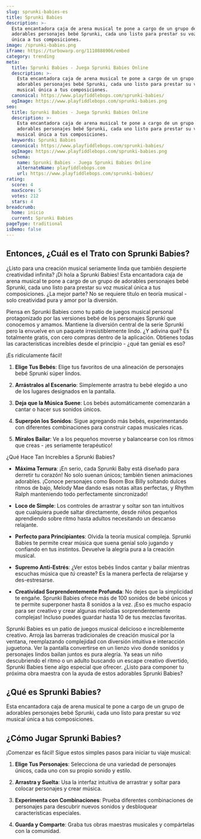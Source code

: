 ```yaml
---
slug: sprunki-babies-es
title: Sprunki Babies
description: >-
  Esta encantadora caja de arena musical te pone a cargo de un grupo de
  adorables personajes bebé Sprunki, cada uno listo para prestar su voz musical
  única a tus composiciones.
image: /sprunki-babies.png
iframe: https://turbowarp.org/1110888906/embed
category: trending
meta:
  title: Sprunki Babies - Juega Sprunki Babies Online
  description: >-
    Esta encantadora caja de arena musical te pone a cargo de un grupo de
    adorables personajes bebé Sprunki, cada uno listo para prestar su voz
    musical única a tus composiciones.
  canonical: https://www.playfiddlebops.com/sprunki-babies/
  ogImage: https://www.playfiddlebops.com/sprunki-babies.png
seo:
  title: Sprunki Babies - Juega Sprunki Babies Online
  description: >-
    Esta encantadora caja de arena musical te pone a cargo de un grupo de
    adorables personajes bebé Sprunki, cada uno listo para prestar su voz
    musical única a tus composiciones.
  keywords: Sprunki Babies
  canonical: https://www.playfiddlebops.com/sprunki-babies/
  ogImage: https://www.playfiddlebops.com/sprunki-babies.png
  schema:
    name: Sprunki Babies - Juega Sprunki Babies Online
    alternateName: playfiddlebops.com
    url: https://www.playfiddlebops.com/sprunki-babies/
rating:
  score: 4
  maxScore: 5
  votes: 212
  stars: 4
breadcrumb:
  home: inicio
  current: Sprunki Babies
pageType: traditional
isDemo: false
---
```


## Entonces, ¿Cuál es el Trato con Sprunki Babies?

¿Listo para una creación musical seriamente linda que también despierte creatividad infinita? ¡Di hola a Sprunki Babies! Esta encantadora caja de arena musical te pone a cargo de un grupo de adorables personajes bebé Sprunki, cada uno listo para prestar su voz musical única a tus composiciones. ¿La mejor parte? No se requiere título en teoría musical - solo creatividad pura y amor por la diversión.

Piensa en Sprunki Babies como tu patio de juegos musical personal protagonizado por las versiones bebé de los personajes Sprunki que conocemos y amamos. Mantiene la diversión central de la serie Sprunki pero la envuelve en un paquete irresistiblemente lindo. ¿Y adivina qué? Es totalmente gratis, con cero compras dentro de la aplicación. Obtienes todas las características increíbles desde el principio - ¿qué tan genial es eso?

¡Es ridículamente fácil!

1. **Elige Tus Bebés**: Elige tus favoritos de una alineación de personajes bebé Sprunki súper lindos.

1. **Arrástralos al Escenario**: Simplemente arrastra tu bebé elegido a uno de los lugares designados en la pantalla.

1. **Deja que la Música Suene**: Los bebés automáticamente comenzarán a cantar o hacer sus sonidos únicos.

1. **Superpón los Sonidos**: Sigue agregando más bebés, experimentando con diferentes combinaciones para construir capas musicales ricas.

1. **Míralos Bailar**: Ve a los pequeños moverse y balancearse con los ritmos que creas - ¡es seriamente terapéutico!

¿Qué Hace Tan Increíbles a Sprunki Babies?

- **Máxima Ternura**: ¡En serio, cada Sprunki Baby está diseñado para derretir tu corazón! No solo suenan únicos; también tienen animaciones adorables. ¡Conoce personajes como Boom Box Billy soltando dulces ritmos de bajo, Melody Mae dando esas notas altas perfectas, y Rhythm Ralph manteniendo todo perfectamente sincronizado!

- **Loco de Simple**: Los controles de arrastrar y soltar son tan intuitivos que cualquiera puede saltar directamente, desde niños pequeños aprendiendo sobre ritmo hasta adultos necesitando un descanso relajante.

- **Perfecto para Principiantes**: Olvida la teoría musical compleja. Sprunki Babies te permite crear música que suena genial solo jugando y confiando en tus instintos. Devuelve la alegría pura a la creación musical.

- **Supremo Anti-Estrés**: ¿Ver estos bebés lindos cantar y bailar mientras escuchas música que *tú* creaste? Es la manera perfecta de relajarse y des-estresarse.

- **Creatividad Sorprendentemente Profunda**: No dejes que la simplicidad te engañe. Sprunki Babies ofrece más de 100 sonidos de bebé únicos y te permite superponer hasta 8 sonidos a la vez. ¡Eso es mucho espacio para ser creativo y crear algunas melodías sorprendentemente complejas! Incluso puedes guardar hasta 10 de tus mezclas favoritas.

Sprunki Babies es un patio de juegos musical delicioso e increíblemente creativo. Arroja las barreras tradicionales de creación musical por la ventana, reemplazando complejidad con diversión intuitiva e interacción juguetona. Ver la pantalla convertirse en un lienzo vivo donde sonidos y personajes lindos bailan juntos es pura alegría. Ya seas un niño descubriendo el ritmo o un adulto buscando un escape creativo divertido, Sprunki Babies tiene algo especial que ofrecer. ¿Listo para componer tu próxima obra maestra con la ayuda de estos adorables Sprunki Babies?

## ¿Qué es Sprunki Babies?

Esta encantadora caja de arena musical te pone a cargo de un grupo de adorables personajes bebé Sprunki, cada uno listo para prestar su voz musical única a tus composiciones.

## ¿Cómo Jugar Sprunki Babies?

¡Comenzar es fácil! Sigue estos simples pasos para iniciar tu viaje musical:

1. **Elige Tus Personajes**: Selecciona de una variedad de personajes únicos, cada uno con su propio sonido y estilo.

1. **Arrastra y Suelta**: Usa la interfaz intuitiva de arrastrar y soltar para colocar personajes y crear música.

1. **Experimenta con Combinaciones**: Prueba diferentes combinaciones de personajes para descubrir nuevos sonidos y desbloquear características especiales.

1. **Guarda y Comparte**: Graba tus obras maestras musicales y compártelas con la comunidad.
